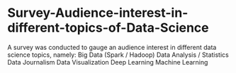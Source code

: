# Survey-Audience-interest-in-different-topics-of-Data-Science
A survey was conducted to gauge an audience interest in different data science topics, namely:      Big Data (Spark / Hadoop)     Data Analysis / Statistics     Data Journalism     Data Visualization     Deep Learning     Machine Learning
